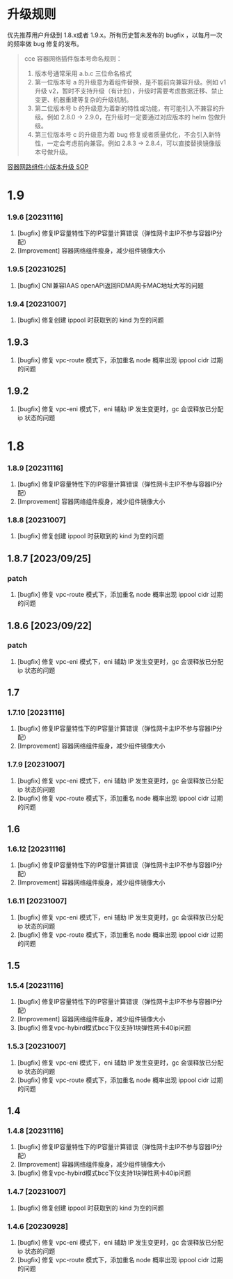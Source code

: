 # 升级规则
优先推荐用户升级到 1.8.x或者 1.9.x。所有历史暂未发布的 bugfix ，以每月一次的频率做 bug 修复的发布。

> cce 容器网络插件版本号命名规则：
> 1. 版本号通常采用 a.b.c 三位命名格式
> 2. 第一位版本号 a 的升级意为着组件替换，是不能前向兼容升级。例如 v1 升级 v2，暂时不支持升级（有计划），升级时需要考虑数据迁移、禁止变更、机器重建等复杂的升级机制。
> 3. 第二位版本号 b 的升级意为着新的特性或功能，有可能引入不兼容的升级。例如 2.8.0 -> 2.9.0，在升级时一定要通过对应版本的 helm 包做升级。
> 4. 第三位版本号 c 的升级意为着 bug 修复或者质量优化，不会引入新特性，一定会考虑前向兼容。例如 2.8.3 -> 2.8.4，可以直接替换镜像版本号做升级。

[容器网路组件小版本升级 SOP](upgrade-minor-version.md)

# 1.9
### 1.9.6 [20231116]
1. [bugfix] 修复IP容量特性下的IP容量计算错误（弹性网卡主IP不参与容器IP分配）
2. [Improvement] 容器网络组件瘦身，减少组件镜像大小
### 1.9.5 [20231025]
1. [bugfix] CNI兼容IAAS openAPI返回RDMA网卡MAC地址大写的问题
### 1.9.4 [20231007]
1. [bugfix] 修复创建 ippool 时获取到的 kind 为空的问题
## 1.9.3
1. [bugfix] 修复 vpc-route 模式下，添加重名 node 概率出现 ippool cidr 过期的问题
## 1.9.2
1. [bugfix] 修复 vpc-eni 模式下，eni 辅助 IP 发生变更时，gc 会误释放已分配 ip 状态的问题

# 1.8
### 1.8.9 [20231116]
1. [bugfix] 修复IP容量特性下的IP容量计算错误（弹性网卡主IP不参与容器IP分配）
2. [Improvement] 容器网络组件瘦身，减少组件镜像大小
### 1.8.8 [20231007]
1. [bugfix] 修复创建 ippool 时获取到的 kind 为空的问题
## 1.8.7 [2023/09/25]
### patch
1. [bugfix] 修复 vpc-route 模式下，添加重名 node 概率出现 ippool cidr 过期的问题
## 1.8.6 [2023/09/22]
### patch
1. [bugfix] 修复 vpc-eni 模式下，eni 辅助 IP 发生变更时，gc 会误释放已分配 ip 状态的问题

## 1.7
### 1.7.10 [20231116]
1. [bugfix] 修复IP容量特性下的IP容量计算错误（弹性网卡主IP不参与容器IP分配）
2. [Improvement] 容器网络组件瘦身，减少组件镜像大小
### 1.7.9 [20231007]
1. [bugfix] 修复 vpc-eni 模式下，eni 辅助 IP 发生变更时，gc 会误释放已分配 ip 状态的问题
2. [bugfix] 修复 vpc-route 模式下，添加重名 node 概率出现 ippool cidr 过期的问题

## 1.6
### 1.6.12 [20231116]
1. [bugfix] 修复IP容量特性下的IP容量计算错误（弹性网卡主IP不参与容器IP分配）
2. [Improvement] 容器网络组件瘦身，减少组件镜像大小
### 1.6.11 [20231007]
1. [bugfix] 修复 vpc-eni 模式下，eni 辅助 IP 发生变更时，gc 会误释放已分配 ip 状态的问题
2. [bugfix] 修复 vpc-route 模式下，添加重名 node 概率出现 ippool cidr 过期的问题

## 1.5
### 1.5.4 [20231116]
1. [bugfix] 修复IP容量特性下的IP容量计算错误（弹性网卡主IP不参与容器IP分配）
2. [Improvement] 容器网络组件瘦身，减少组件镜像大小
3. [bugfix] 修复vpc-hybird模式bcc下仅支持1块弹性网卡40ip问题
### 1.5.3 [20231007]
1. [bugfix] 修复 vpc-eni 模式下，eni 辅助 IP 发生变更时，gc 会误释放已分配 ip 状态的问题
2. [bugfix] 修复 vpc-route 模式下，添加重名 node 概率出现 ippool cidr 过期的问题

## 1.4
### 1.4.8 [20231116]
1. [bugfix] 修复IP容量特性下的IP容量计算错误（弹性网卡主IP不参与容器IP分配）
2. [Improvement] 容器网络组件瘦身，减少组件镜像大小
3. [bugfix] 修复vpc-hybird模式bcc下仅支持1块弹性网卡40ip问题
### 1.4.7 [20231007]
1. [bugfix] 修复创建 ippool 时获取到的 kind 为空的问题
### 1.4.6 [20230928]
1. [bugfix] 修复 vpc-eni 模式下，eni 辅助 IP 发生变更时，gc 会误释放已分配 ip 状态的问题
2. [bugfix] 修复 vpc-route 模式下，添加重名 node 概率出现 ippool cidr 过期的问题
